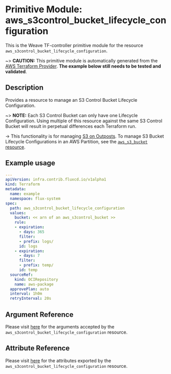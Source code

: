 
# Primitive Module: aws_s3control_bucket_lifecycle_configuration

This is the Weave TF-controller primitive module for the resource `aws_s3control_bucket_lifecycle_configuration`.

~> **CAUTION:** This primitive module is automatically generated from the [AWS Terraform Provider](https://registry.terraform.io/providers/hashicorp/aws/latest/docs/resources/s3control_bucket_lifecycle_configuration). **The example below still needs to be tested and validated**.

## Description

Provides a resource to manage an S3 Control Bucket Lifecycle Configuration.

~> **NOTE:** Each S3 Control Bucket can only have one Lifecycle Configuration. Using multiple of this resource against the same S3 Control Bucket will result in perpetual differences each Terraform run.

-> This functionality is for managing [S3 on Outposts](https://docs.aws.amazon.com/AmazonS3/latest/dev/S3onOutposts.html). To manage S3 Bucket Lifecycle Configurations in an AWS Partition, see the [`aws_s3_bucket` resource](/docs/providers/aws/r/s3_bucket.html).

## Example usage

```yaml
---
apiVersion: infra.contrib.fluxcd.io/v1alpha1
kind: Terraform
metadata:
  name: example
  namespace: flux-system
spec:
  path: aws_s3control_bucket_lifecycle_configuration
  values:
    bucket: << arn of an aws_s3control_bucket >>
    rule:
    - expiration:
      - days: 365
      filter:
      - prefix: logs/
      id: logs
    - expiration:
      - days: 7
      filter:
      - prefix: temp/
      id: temp
  sourceRef:
    kind: OCIRepository
    name: aws-package
  approvePlan: auto
  interval: 1h0m
  retryInterval: 20s
```

## Argument Reference

Please visit [here](https://registry.terraform.io/providers/hashicorp/aws/latest/docs/resources/s3control_bucket_lifecycle_configuration#argument-reference) for the arguments accepted by the `aws_s3control_bucket_lifecycle_configuration` resource.

## Attribute Reference

Please visit [here](https://registry.terraform.io/providers/hashicorp/aws/latest/docs/resources/s3control_bucket_lifecycle_configuration#attributes-reference) for the attributes exported by the `aws_s3control_bucket_lifecycle_configuration` resource.
